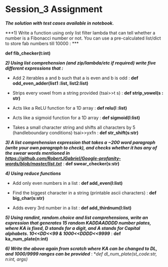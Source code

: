# Session_3 Assignment

***The solution with test cases available in notebook.***


***1) Write a function using only list filter lambda that can tell whether a number is a Fibonacci number or not. You can use a pre-calculated list/dict to store fab numbers till 10000 : *** 

**def fib_checker(t:int)**

***2) Using list comprehension (and zip/lambda/etc if required) write five different expressions that :***

* Add 2 iterables a and b such that a is even and b is odd : 
**def odd_even_adder(list1 :list, list2:list)**

* Strips every vowel from a string provided (tsai>>t s) : 
**def strip_vowel(s : str)**

* Acts like a ReLU function for a 1D array : 
**def relu(l :list)**

* Acts like a sigmoid function for a 1D array : 
**def sigmoid(l:list)**

* Takes a small character string and shifts all characters by 5 (handleboundary conditions) tsai>>yxfn : 
**def str_shift(s:str)**

***3) A list comprehension expression that takes a ~200 word paragraph (write your own paragraph to check), and checks whether it has any of the swear words mentioned in https://github.com/RobertJGabriel/Google-profanity-words/blob/master/list.txt*** :
**def swear_checker(s:str)**

***4) Using reduce functions***

* Add only even numbers in a list :
**def add_even(l:list)**

* Find the biggest character in a string (printable ascii characters) : 
**def big_char(s:str)**

* Adds every 3rd number in a list : 
**def add_thirdnum(l:list)**

***5) Using randint, random.choice and list comprehensions, write an expression that generates 15 random KADDAADDDD number plates, where KA is fixed, D stands for a digit, and A stands for Capital alphabets. 10<<DD<<99 & 1000<<DDDD<<9999*** : 
**def ka_num_plate(n:int)**

***6) Write the above again from scratch where KA can be changed to DL, and 1000/9999 ranges can be provided*** : 
**def dl_num_plate(st_code:str, n:int, *args)**
